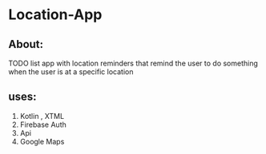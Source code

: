 # Location-App
## About:
TODO list app with location reminders that remind the user to do something when the user is at a specific location




## uses:
1. Kotlin , XTML
2. Firebase Auth
3. Api
4. Google Maps

